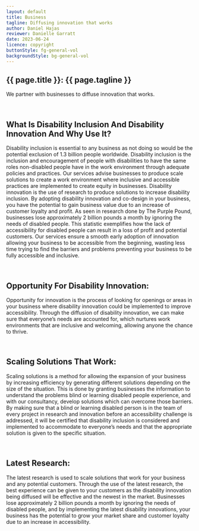 ```yaml
---
layout: default
title: Business
tagline: Diffusing innovation that works
author: Daniel Hajas
reviewer: Danielle Garratt
date: 2023-06-24
licence: copyright
buttonStyle: fg-general-vol
backgroundStyle: bg-general-vol
---
```


## {{ page.title }}: {{ page.tagline }}

We partner with businesses to diffuse innovation that works.

<br>

## What Is Disability Inclusion And Disability Innovation And Why Use It?
Disability inclusion is essential to any business as not doing so would be the potential exclusion of 1.3 billion people worldwide. Disability inclusion is the inclusion and encouragement of people with disabilities to have the same roles non-disabled people have in the work environment through adequate policies and practices. Our services advise businesses to produce scale solutions to create a work environment where inclusive and accessible practices are implemented to create equity in businesses. Disability innovation is the use of research to produce solutions to increase disability inclusion. By adopting disability innovation and co-design in your business, you have the potential to gain business value due to an increase of customer loyalty and profit. As seen in research done by The Purple Pound, businesses lose approximately 2 billion pounds a month by ignoring the needs of disabled people. This statistic exemplifies how the lack of accessibility for disabled people can result in a loss of profit and potential customers. Our services ensure a smooth early adoption of innovation allowing your business to be accessible from the beginning, wasting less time trying to find the barriers and problems preventing your business to be fully accessible and inclusive.

<br>

## Opportunity For Disability Innovation:
Opportunity for innovation is the process of looking for openings or areas in your business where disability innovation could be implemented to improve accessibility. Through the diffusion of disability innovation, we can make sure that everyone’s needs are accounted for, which nurtures work environments that are inclusive and welcoming, allowing anyone the chance to thrive.

<br>

## Scaling Solutions That Work:
Scaling solutions is a method for allowing the expansion of your business by increasing efficiency by generating different solutions depending on the size of the situation. This is done by granting businesses the information to understand the problems blind or learning disabled people experience, and with our consultancy, develop solutions which can overcome those barriers. By making sure that a blind or learning disabled person is in the team of every project in research and innovation before an accessibility challenge is addressed, it will be certified that disability inclusion is considered and implemented to accommodate to everyone’s needs and that the appropriate solution is given to the specific situation. 

<br>

## Latest Research:
The latest research is used to scale solutions that work for your business and any potential customers. Through the use of the latest research, the best experience can be given to your customers as the disability innovation being diffused will be effective and the newest in the market. Businesses lose approximately 2 billion pounds a month by ignoring the needs of disabled people, and by implementing the latest disability innovations, your business has the potential to grow your market share and customer loyalty due to an increase in accessibility.